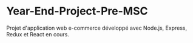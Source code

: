# Year-End-Project-Pre-MSC

Projet d'application web e-commerce développé avec Node.js, Express, Redux et React en cours.
